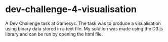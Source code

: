 # dev-challenge-4-visualisation

A Dev Challenge task at Gamesys. The task was to produce a visualisation using binary data stored in a text file. My solution was made using the D3.js library and can be run by opening the html file. 
